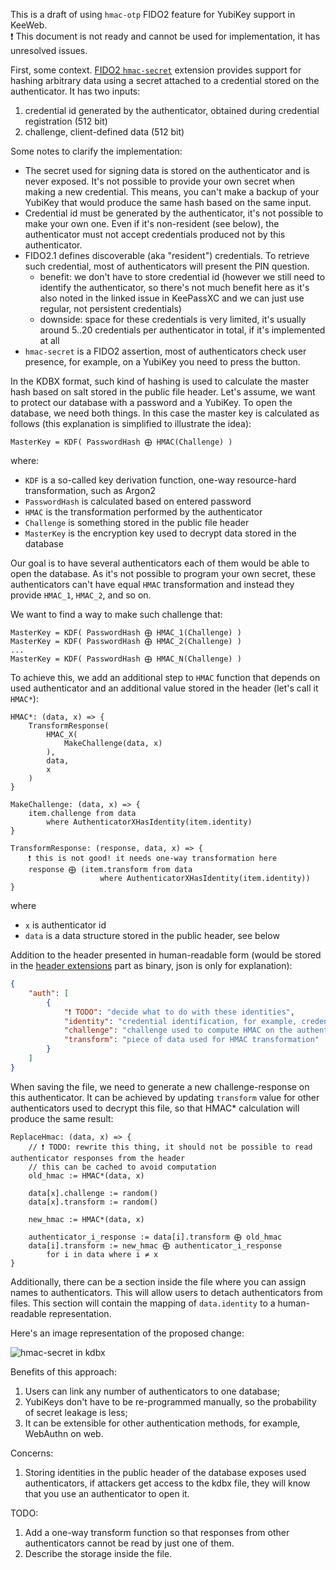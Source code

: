 This is a draft of using `hmac-otp` FIDO2 feature for YubiKey support in KeeWeb.  
❗ This document is not ready and cannot be used for implementation, it has unresolved issues.

First, some context. [FIDO2 `hmac-secret`](https://fidoalliance.org/specs/fido-v2.1-rd-20210309/fido-client-to-authenticator-protocol-v2.1-rd-20210309.html#sctn-hmac-secret-extension) extension provides support for hashing arbitrary data using a secret attached to a credential stored on the authenticator. It has two inputs:

1. credential id generated by the authenticator, obtained during credential registration (512 bit)
2. challenge, client-defined data (512 bit)

Some notes to clarify the implementation:

- The secret used for signing data is stored on the authenticator and is never exposed. It's not possible to provide your own secret when making a new credential. This means, you can't make a backup of your YubiKey that would produce the same hash based on the same input.
- Credential id must be generated by the authenticator, it's not possible to make your own one. Even if it's non-resident (see below), the authenticator must not accept credentials produced not by this authenticator.
- FIDO2.1 defines discoverable (aka "resident") credentials. To retrieve such credential, most of authenticators will present the PIN question.
    - benefit: we don't have to store credential id (however we still need to identify the authenticator, so there's not much benefit here as it's also noted in the linked issue in KeePassXC and we can just use regular, not persistent credentials)
    - downside: space for these credentials is very limited, it's usually around 5..20 credentials per authenticator in total, if it's implemented at all
- `hmac-secret` is a FIDO2 assertion, most of authenticators check user presence, for example, on a YubiKey you need to press the button.

In the KDBX format, such kind of hashing is used to calculate the master hash based on salt stored in the public file header. Let's assume, we want to protect our database with a password and a YubiKey. To open the database, we need both things. In this case the master key is calculated as follows (this explanation is simplified to illustrate the idea):

```
MasterKey = KDF( PasswordHash ⨁ HMAC(Challenge) )
```

where:
- `KDF` is a so-called key derivation function, one-way resource-hard transformation, such as Argon2
- `PasswordHash` is calculated based on entered password
- `HMAC` is the transformation performed by the authenticator
- `Challenge` is something stored in the public file header
- `MasterKey` is the encryption key used to decrypt data stored in the database

Our goal is to have several authenticators each of them would be able to open the database. As it's not possible to program your own secret, these authenticators can't have equal `HMAC` transformation and instead they provide `HMAC_1`, `HMAC_2`, and so on.

We want to find a way to make such challenge that:
```
MasterKey = KDF( PasswordHash ⨁ HMAC_1(Challenge) )
MasterKey = KDF( PasswordHash ⨁ HMAC_2(Challenge) )
...
MasterKey = KDF( PasswordHash ⨁ HMAC_N(Challenge) )
```

To achieve this, we add an additional step to `HMAC` function that depends on used authenticator and an additional value stored in the header (let's call it `HMAC*`):

```
HMAC*: (data, x) => {
    TransformResponse(
        HMAC_X(
            MakeChallenge(data, x)
        ),
        data,
        x
    )
}

MakeChallenge: (data, x) => {
    item.challenge from data
        where AuthenticatorXHasIdentity(item.identity)
}

TransformResponse: (response, data, x) => {
    ❗ this is not good! it needs one-way transformation here
    response ⨁ (item.transform from data
                    where AuthenticatorXHasIdentity(item.identity))
}
```

where
- `x` is authenticator id
- `data` is a data structure stored in the public header, see below

Addition to the header presented in human-readable form (would be stored in the [header extensions](https://keepass.info/help/kb/kdbx_4.html#exthdr) part as binary, json is only for explanation):
```json
{
    "auth": [
        {
            "❗ TODO": "decide what to do with these identities",
            "identity": "credential identification, for example, credential_id",
            "challenge": "challenge used to compute HMAC on the authenticator",
            "transform": "piece of data used for HMAC transformation"
        }
    ]
}
```

When saving the file, we need to generate a new challenge-response on this authenticator. It can be achieved by updating `transform` value for other authenticators used to decrypt this file, so that HMAC* calculation will produce the same result:

```
ReplaceHmac: (data, x) => {
    // ❗ TODO: rewrite this thing, it should not be possible to read authenticator responses from the header
    // this can be cached to avoid computation
    old_hmac := HMAC*(data, x)

    data[x].challenge := random()
    data[x].transform := random()

    new_hmac := HMAC*(data, x)

    authenticator_i_response := data[i].transform ⨁ old_hmac
    data[i].transform := new_hmac ⨁ authenticator_i_response
        for i in data where i ≠ x
}
```

Additionally, there can be a section inside the file where you can assign names to authenticators. This will allow users to detach authenticators from files. This section will contain the mapping of `data.identity` to a human-readable representation.

Here's an image representation of the proposed change:

![hmac-secret in kdbx](https://user-images.githubusercontent.com/633557/113034278-35df2000-9192-11eb-9a73-b1770421f6bc.png)


Benefits of this approach:
1. Users can link any number of authenticators to one database;
2. YubiKeys don't have to be re-programmed manually, so the probability of secret leakage is less;
3. It can be extensible for other authentication methods, for example, WebAuthn on web.

Concerns:
1. Storing identities in the public header of the database exposes used authenticators, if attackers get access to the kdbx file, they will know that you use an authenticator to open it.

TODO:
1. Add a one-way transform function so that responses from other authenticators cannot be read by just one of them.
2. Describe the storage inside the file.

